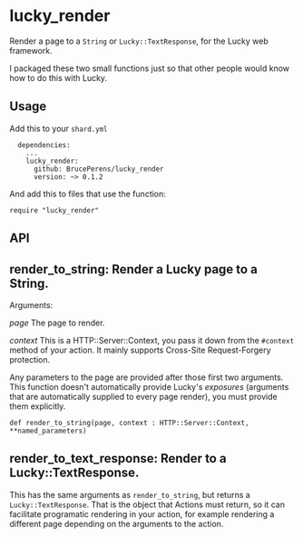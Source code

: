 # lucky_render
Render a page to a `String` or `Lucky::TextResponse`, for the Lucky web framework.

I packaged these two small functions just so that other people would know how to do
this with Lucky.

## Usage
Add this to your `shard.yml`
```
  dependencies:
    ...
    lucky_render:
      github: BrucePerens/lucky_render
      version: ~> 0.1.2
```

And add this to files that use the function:
```
require "lucky_render"
```

## API

## render_to_string: Render a Lucky page to a String.

Arguments:

*page* The page to render.

*context* This is a HTTP::Server::Context, you pass it down from the `#context` method
of your action. It mainly supports Cross-Site Request-Forgery protection.

Any parameters to the page are provided after those first two arguments.
This function doesn't automatically provide Lucky's *exposures* (arguments that are
automatically supplied to every page render), you must provide them explicitly.

```crystal
def render_to_string(page, context : HTTP::Server::Context, **named_parameters)
```

## render_to_text_response: Render to a Lucky::TextResponse.

This has the same arguments as `render_to_string`, but returns a `Lucky::TextResponse`.
That is the object that Actions must return, so it can facilitate programatic rendering
in your action, for example rendering a different page depending on the arguments to
the action.
